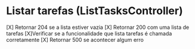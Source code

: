 # Listar tarefas (ListTasksController)

[X] Retornar 204 se a lista estiver vazia
[X] Retornar 200 com uma lista de tarefas
[X]Verificar se a funcionalidade que lista tarefas é chamada corretamente
[X] Retornar 500 se acontecer algum erro
